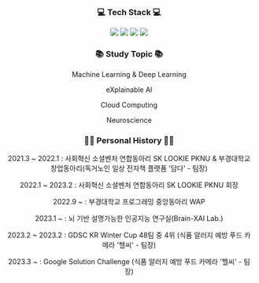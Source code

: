 <div align="center">

<h3>💻 Tech Stack 💻</h3>
<div>
  <img src="https://img.shields.io/badge/Python-3776AB?style=for-the-badge&logo=Python&logoColor=black"></td>
  <img src="https://img.shields.io/badge/Google Colab-F9AB00?style=for-the-badge&logo=Google Colab&logoColor=black"></td>
  <img src="https://img.shields.io/badge/Amazon AWS-232F3E?style=for-the-badge&logo=Amazon AWS&logoColor=black"></td>
  <img src="https://img.shields.io/badge/Google Cloud-4285F4?style=for-the-badge&logo=Google Cloud&logoColor=black"></td>
</div>

<h3>📚 Study Topic 📚</h3>
<p>Machine Learning & Deep Learning</p>
<p>eXplainable AI</p>
<p>Cloud Computing</p>
<p>Neuroscience</p>

<h3>👨‍💻 Personal History 👨‍💻</h3>
<p> 2021.3 ~ 2022.1 : 사회혁신 소셜벤처 연합동아리 SK LOOKIE PKNU & 부경대학교 창업동아리(독거노인 일상 전자책 플랫폼 '담다' - 팀장)</p>
<p> 2022.1 ~ 2023.2 : 사회혁신 소셜벤처 연합동아리 SK LOOKIE PKNU 회장</p>
<p> 2022.9 ~        : 부경대학교 프로그래밍 중앙동아리 WAP</p>
<p> 2023.1 ~        : 뇌 기반 설명가능한 인공지능 연구실(Brain-XAI Lab.)</p>
<p> 2023.2 ~ 2023.2 : GDSC KR Winter Cup 48팀 중 4위 (식품 알러지 예방 푸드 카메라 '헬씨' - 팀장)</p>
<p> 2023.3 ~        : Google Solution Challenge (식품 알러지 예방 푸드 카메라 '헬씨' - 팀장)</p>

